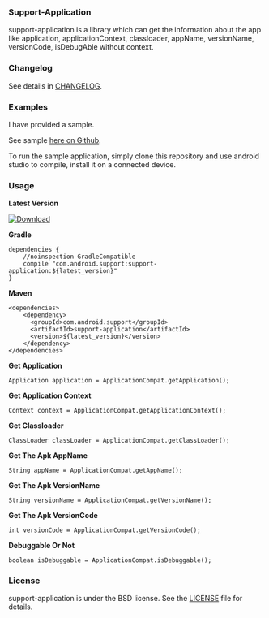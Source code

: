 ### Support-Application

support-application is a library which can get the information about the app like application, applicationContext, classloader, appName, versionName, versionCode, isDebugAble without context.


### Changelog

See details in [CHANGELOG](https://github.com/lizhangqu/support-application/blob/master/CHANGELOG.md).

### Examples

I have provided a sample.

See sample [here on Github](https://github.com/lizhangqu/support-application/tree/master/app).

To run the sample application, simply clone this repository and use android studio to compile, install it on a connected device.

### Usage

**Latest Version**

[ ![Download](https://api.bintray.com/packages/lizhangqu/maven/support-application/images/download.svg) ](https://bintray.com/lizhangqu/maven/support-application/_latestVersion)


**Gradle**

```
dependencies {
    //noinspection GradleCompatible
    compile "com.android.support:support-application:${latest_version}"
}
```

**Maven**

```
<dependencies>
    <dependency>
      <groupId>com.android.support</groupId>
      <artifactId>support-application</artifactId>
      <version>${latest_version}</version>
    </dependency>
</dependencies>
```

**Get Application**

```
Application application = ApplicationCompat.getApplication();                   
```

**Get Application Context**

```
Context context = ApplicationCompat.getApplicationContext();                   
```

**Get Classloader**

```
ClassLoader classLoader = ApplicationCompat.getClassLoader();              
```

**Get The Apk AppName**

```
String appName = ApplicationCompat.getAppName();
```

**Get The Apk VersionName**

```
String versionName = ApplicationCompat.getVersionName();
```

**Get The Apk VersionCode**

```
int versionCode = ApplicationCompat.getVersionCode();
```

**Debuggable Or Not**

```
boolean isDebuggable = ApplicationCompat.isDebuggable();
```

### License

support-application is under the BSD license. See the [LICENSE](https://github.com/lizhangqu/support-application/blob/master/LICENSE) file for details.